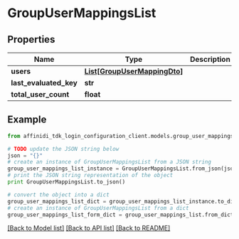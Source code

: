 # GroupUserMappingsList

## Properties

| Name                   | Type                                                    | Description | Notes      |
| ---------------------- | ------------------------------------------------------- | ----------- | ---------- |
| **users**              | [**List[GroupUserMappingDto]**](GroupUserMappingDto.md) |             | [optional] |
| **last_evaluated_key** | **str**                                                 |             | [optional] |
| **total_user_count**   | **float**                                               |             | [optional] |

## Example

```python
from affinidi_tdk_login_configuration_client.models.group_user_mappings_list import GroupUserMappingsList

# TODO update the JSON string below
json = "{}"
# create an instance of GroupUserMappingsList from a JSON string
group_user_mappings_list_instance = GroupUserMappingsList.from_json(json)
# print the JSON string representation of the object
print GroupUserMappingsList.to_json()

# convert the object into a dict
group_user_mappings_list_dict = group_user_mappings_list_instance.to_dict()
# create an instance of GroupUserMappingsList from a dict
group_user_mappings_list_form_dict = group_user_mappings_list.from_dict(group_user_mappings_list_dict)
```

[[Back to Model list]](../README.md#documentation-for-models) [[Back to API list]](../README.md#documentation-for-api-endpoints) [[Back to README]](../README.md)
